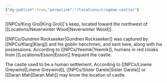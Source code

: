 ```yaml
---
{"dg-publish":true,"permalink":"/locations/cragmaw-castle/"}
---
```


[[NPCs/King Grol\|King Grol]]'s keep, located toward the northwest of [[Locations/Neverwinter Wood\|Neverwinter Wood]].

[[NPCs/Gundren Rockseeker\|Gundren Rockseeker]] was captured by [[NPCs/Klarg\|Klarg]] and his goblin henchmen, and sent here, along with his possessions. According to [[NPCs/Yeemik\|Yeemik]], humans in red cloaks from [[Locations/Esson\|Esson]] frequent the castle.

The castle used to be a human settlement. According to [[NPCs/Linene Greywind\|Linene Greywind]], [[NPCs/Sister Garele\|Sister Garele]] or [[Daran Mah\|Daran Mah]] may know the location of castle.
